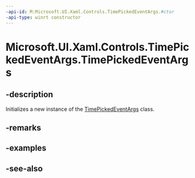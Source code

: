 ```yaml
---
-api-id: M:Microsoft.UI.Xaml.Controls.TimePickedEventArgs.#ctor
-api-type: winrt constructor
---
```


<!-- Method syntax
public TimePickedEventArgs()
-->

# Microsoft.UI.Xaml.Controls.TimePickedEventArgs.TimePickedEventArgs

## -description
Initializes a new instance of the [TimePickedEventArgs](timepickedeventargs.md) class.

## -remarks

## -examples

## -see-also
